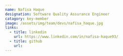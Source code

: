 ```yaml
---
name: Nafisa Haque
designation: Software Quality Assurance Engineer
catagory: key-member
image: /assets/img/team/devs/nafisa_haque.jpg
links:
  - title: linkedin
    url: https://www.linkedin.com/in/nafisa-haque93/
  - title: github
    url: 
---
```


